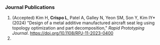 ### Journal Publications
1. (Accepted) Kim H, **Crispo L**, Patel A, Galley N, Yeon SM, Son Y, Kim IY* (2024) "Design of a metal additive manufactured aircraft seat leg using topology optimization and part decomposition," _Rapid Prototyping Journal_. https://doi.org/10.1108/RPJ-11-2023-0400
2. 
